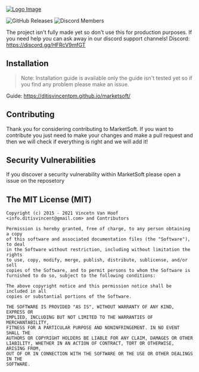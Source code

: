 [![Logo Image](https://cdn.discordapp.com/attachments/844250154914807898/844517990561087539/marketsoft-small.png)](https://ditisvincentpm.github.io/marketsoft/)

![GitHub Releases](https://img.shields.io/github/downloads/ditisvincentpm/marketsoft/total?color=green&label=DOWNLOADS&style=for-the-badge)
![Discord Members](https://img.shields.io/discord/804032234758602782?color=lightblue&label=MEMBERS&logo=discord&logoColor=lightblue&style=for-the-badge)

The project isn't fully made yet so don't use this for production purposes.
If you need help you can ask away in our discord support channels!
Discord: https://discord.gg/HFRcV9mfGT

## Installation
> Note: Installation guide is available only the guide isn't tested yet so if you find any problem please make an issue.

Guide: https://ditisvincentpm.github.io/marketsoft/

## Contributing
Thank you for considering contributing to MarketSoft. If you want to contribute you just need to make your changes and make a pull request and then we will check if everything is right and we will add it!

## Security Vulnerabilities
If you discover a security vulnerability within MarketSoft please open a issue on the reposetory

## The MIT License (MIT)
```
Copyright (c) 2015 - 2021 Vincetn Van Hoof <info.ditisvincent@gmail.com> and Contributors

Permission is hereby granted, free of charge, to any person obtaining a copy
of this software and associated documentation files (the "Software"), to deal
in the Software without restriction, including without limitation the rights
to use, copy, modify, merge, publish, distribute, sublicense, and/or sell
copies of the Software, and to permit persons to whom the Software is
furnished to do so, subject to the following conditions:

The above copyright notice and this permission notice shall be included in all
copies or substantial portions of the Software.

THE SOFTWARE IS PROVIDED "AS IS", WITHOUT WARRANTY OF ANY KIND, EXPRESS OR
IMPLIED, INCLUDING BUT NOT LIMITED TO THE WARRANTIES OF MERCHANTABILITY,
FITNESS FOR A PARTICULAR PURPOSE AND NONINFRINGEMENT. IN NO EVENT SHALL THE
AUTHORS OR COPYRIGHT HOLDERS BE LIABLE FOR ANY CLAIM, DAMAGES OR OTHER
LIABILITY, WHETHER IN AN ACTION OF CONTRACT, TORT OR OTHERWISE, ARISING FROM,
OUT OF OR IN CONNECTION WITH THE SOFTWARE OR THE USE OR OTHER DEALINGS IN THE
SOFTWARE.
```
